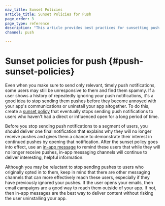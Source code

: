 ```yaml
---
nav_title: Sunset Policies
article_title: Sunset Policies for Push
page_order: 3
page_type: reference
description: "This article provides best practices for sunsetting push notifications to a segment of users."
channel: push

---
```


# Sunset policies for push {#push-sunset-policies}

Even when you make sure to send only relevant, timely push notifications, some users may still be unresponsive to them and find them spammy. If a user shows a history of repeatedly ignoring your push notifications, it's a good idea to stop sending them pushes before they become annoyed with your app's communications or uninstall your app altogether. To do this, create a [sunset policy][1] that eventually stops sending push notifications to users who haven't had a direct or influenced open for a long period of time. 

Before you stop sending push notifications to a segment of users, you should deliver one final notification that explains why they will no longer receive pushes and gives them a chance to demonstrate their interest in continued pushes by opening that notification. After the sunset policy goes into effect, use an [in-app message][2] to remind these users that while they will no longer receive pushes, in-app messaging channels will continue to deliver interesting, helpful information.

Although you may be reluctant to stop sending pushes to users who originally opted in to them, keep in mind that there are other messaging channels that can more effectively reach these users, especially if they have previously ignored your pushes. If the user opens your emails, then email campaigns are a good way to reach them outside of your app. If not, then in-app messages are the best way to deliver content without risking the user uninstalling your app.

[1]: {{site.baseurl}}/user_guide/message_building_by_channel/email/best_practices/sunset_policies/
[2]: {{site.baseurl}}/user_guide/message_building_by_channel/in-app_messages/about/
[3]: {{site.baseurl}}/user_guide/engagement_tools/news_feed/creating_a_news_feed_item/
